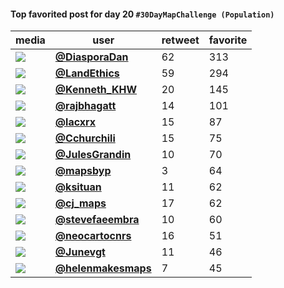#### Top favorited post for day 20 `#30DayMapChallenge (Population)`
| media                                               | user                                           |   retweet |   favorite |
|-----------------------------------------------------|------------------------------------------------|-----------|------------|
| ![](http://pbs.twimg.com/media/EnQzzKKW4AE3nKv.jpg) | **[@DiasporaDan](https://t.co/yrRrjJ6U7k)**    |        62 |        313 |
| ![](http://pbs.twimg.com/media/EnRcFWqWMAIpqOg.jpg) | **[@LandEthics](https://t.co/rqhTtJmGDs)**     |        59 |        294 |
| ![](http://pbs.twimg.com/media/EnRuQ-GVQAY40hn.jpg) | **[@Kenneth_KHW](https://t.co/AWwboLGp7M)**    |        20 |        145 |
| ![](http://pbs.twimg.com/media/EnRswBNVEAEqBmu.jpg) | **[@rajbhagatt](https://t.co/exlUo0wIFm)**     |        14 |        101 |
| ![](http://pbs.twimg.com/media/EnP4SPoXEAAP3J4.jpg) | **[@lacxrx](https://t.co/psnswDbCnh)**         |        15 |         87 |
| ![](http://pbs.twimg.com/media/EnSAwb5XEAgOG2u.jpg) | **[@Cchurchili](https://t.co/uUpLrf468n)**     |        15 |         75 |
| ![](http://pbs.twimg.com/media/Em7m0Q0XcAEJky9.png) | **[@JulesGrandin](https://t.co/eAfdn5Hic0)**   |        10 |         70 |
| ![](http://pbs.twimg.com/media/EnQjfXGXYAEcCoM.jpg) | **[@mapsbyp](https://t.co/LN6Oqv8sqI)**        |         3 |         64 |
| ![](http://pbs.twimg.com/media/EnQIytqUcAEqCn9.jpg) | **[@ksituan](https://t.co/9CdnGHfSFH)**        |        11 |         62 |
| ![](http://pbs.twimg.com/media/EnRCk1cW8AAEetH.jpg) | **[@cj_maps](https://t.co/G1v8eivXVe)**        |        17 |         62 |
| ![](http://pbs.twimg.com/media/EnQd-PMW4AIoZkN.jpg) | **[@stevefaeembra](https://t.co/vQhDDZtfqB)**  |        10 |         60 |
| ![](http://pbs.twimg.com/media/EnQJewXW8AIBc7K.png) | **[@neocartocnrs](https://t.co/PDxp1iLuoJ)**   |        16 |         51 |
| ![](http://pbs.twimg.com/media/EnQKQJAXUAE0lIo.jpg) | **[@Junevgt](https://t.co/Zv8XL0EOi5)**        |        11 |         46 |
| ![](http://pbs.twimg.com/media/EnSoL4uXYAQdJGL.jpg) | **[@helenmakesmaps](https://t.co/x2fVA6okzQ)** |         7 |         45 |
 
